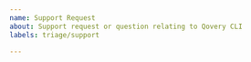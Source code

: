 ```yaml
---
name: Support Request
about: Support request or question relating to Qovery CLI
labels: triage/support

---
```


<!--
STOP -- PLEASE READ!

GitHub is not the right place for support requests.

If you're looking for help, check the [FAQ](https://docs.qovery.com/others/faq) and the [Slack](qovery-community.slack.com).

If the matter is security related, please disclose it privately via email: security-report@qovery.com.
-->
